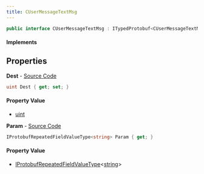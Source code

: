 ```yaml
---
title: CUserMessageTextMsg
---
```


```csharp
public interface CUserMessageTextMsg : ITypedProtobuf<CUserMessageTextMsg>, INativeHandle, INetMessage<CUserMessageTextMsg>, IDisposable
```

#### Implements

## Properties

**Dest** - [Source Code](https://github.com/swiftly-solution/swiftlys2/blob/master/managed/src/SwiftlyS2.Generated/Protobufs/Interfaces/CUserMessageTextMsg.cs#L18)

```csharp
uint Dest { get; set; }
```

#### Property Value

- [uint](https://learn.microsoft.com/dotnet/api/system.uint32)

**Param** - [Source Code](https://github.com/swiftly-solution/swiftlys2/blob/master/managed/src/SwiftlyS2.Generated/Protobufs/Interfaces/CUserMessageTextMsg.cs#L21)

```csharp
IProtobufRepeatedFieldValueType<string> Param { get; }
```

#### Property Value

- [IProtobufRepeatedFieldValueType](/docs/api/shared/netmessages/iprotobufrepeatedfieldvaluetype-1)<[string](https://learn.microsoft.com/dotnet/api/system.string)>

